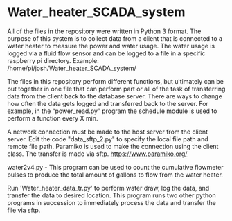 # Water_heater_SCADA_system
All of the files in the repository were written in Python 3 format. The purpose of this system is to collect data from a client that is connected to a water heater to measure the power and water usage. The water usage is logged via a fluid flow sensor and can be logged to a file in a specific raspberry pi directory. Example: /home/pi/josh/Water_heater_SCADA_system/

The files in this repository perform different functions, but ultimately can be put together in one file that can perform part or all of the task of transferring data from the client back to the database server. There are ways to change how often the data gets logged and transferred back to the server. For example, in the “power_read.py” program the schedule module is used to perform a function every X min.

A network connection must be made to the host server from the client server. Edit the code "data_sftp_2.py" to specify the local file path and remote file path. Paramiko is used to make the connection using the client class. The transfer is made via sftp. https://www.paramiko.org/

water2v4.py - This program can be used to count the cumulative flowmeter pulses to produce the total amount of gallons to flow from the water heater.  

Run 'Water_heater_data_tr.py' to perform water draw, log the data, and transfer the data to desired location. This program runs two other python programs in succession to immediately process the data and transfer the file via sftp.



